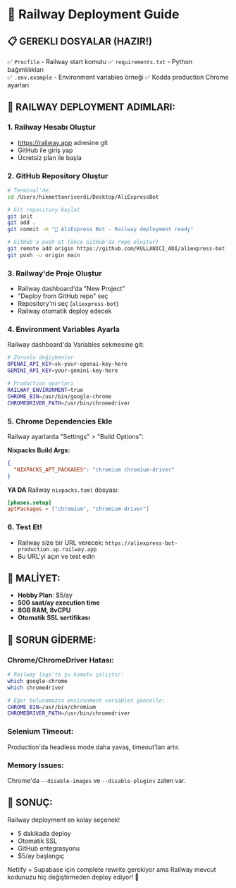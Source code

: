 # 🚀 Railway Deployment Guide

## 📋 GEREKLI DOSYALAR (HAZIR!)

✅ `Procfile` - Railway start komutu
✅ `requirements.txt` - Python bağımlılıkları  
✅ `.env.example` - Environment variables örneği
✅ Kodda production Chrome ayarları

## 🚀 RAILWAY DEPLOYMENT ADIMLARI:

### 1. Railway Hesabı Oluştur
- https://railway.app adresine git
- GitHub ile giriş yap
- Ücretsiz plan ile başla

### 2. GitHub Repository Oluştur
```bash
# Terminal'de:
cd /Users/hikmettanriverdi/Desktop/AliExpressBot

# Git repository başlat
git init
git add .
git commit -m "🚀 AliExpress Bot - Railway deployment ready"

# GitHub'a push et (önce GitHub'da repo oluştur)
git remote add origin https://github.com/KULLANICI_ADI/aliexpress-bot
git push -u origin main
```

### 3. Railway'de Proje Oluştur
- Railway dashboard'da "New Project"
- "Deploy from GitHub repo" seç
- Repository'ni seç (`aliexpress-bot`)
- Railway otomatik deploy edecek

### 4. Environment Variables Ayarla
Railway dashboard'da Variables sekmesine git:

```bash
# Zorunlu değişkenler
OPENAI_API_KEY=sk-your-openai-key-here
GEMINI_API_KEY=your-gemini-key-here

# Production ayarları
RAILWAY_ENVIRONMENT=true
CHROME_BIN=/usr/bin/google-chrome
CHROMEDRIVER_PATH=/usr/bin/chromedriver
```

### 5. Chrome Dependencies Ekle
Railway ayarlarda "Settings" > "Build Options":

**Nixpacks Build Args:**
```json
{
  "NIXPACKS_APT_PACKAGES": "chromium chromium-driver"
}
```

**YA DA** Railway `nixpacks.toml` dosyası:
```toml
[phases.setup]
aptPackages = ["chromium", "chromium-driver"]
```

### 6. Test Et!
- Railway size bir URL verecek: `https://aliexpress-bot-production.up.railway.app`
- Bu URL'yi açın ve test edin

## 🎯 MALİYET:
- **Hobby Plan**: $5/ay
- **500 saat/ay execution time**
- **8GB RAM, 8vCPU**
- **Otomatik SSL sertifikası**

## 🐛 SORUN GİDERME:

### Chrome/ChromeDriver Hatası:
```bash
# Railway logs'ta şu komutu çalıştır:
which google-chrome
which chromedriver

# Eğer bulunamazsa environment variables güncelle:
CHROME_BIN=/usr/bin/chromium
CHROMEDRIVER_PATH=/usr/bin/chromedriver
```

### Selenium Timeout:
Production'da headless mode daha yavaş, timeout'ları artır.

### Memory Issues:  
Chrome'da `--disable-images` ve `--disable-plugins` zaten var.

## 🎯 SONUÇ:
Railway deployment en kolay seçenek! 
- 5 dakikada deploy
- Otomatik SSL
- GitHub entegrasyonu
- $5/ay başlangıç

Netlify + Supabase için complete rewrite gerekiyor ama Railway mevcut kodunuzu hiç değiştirmeden deploy ediyor! 🚀
